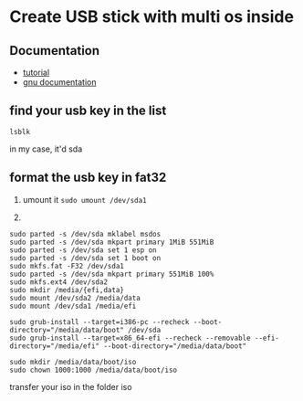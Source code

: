 # Create USB stick with multi os inside


## Documentation

* [tutorial](https://linuxconfig.org/how-to-create-multiboot-usb-with-linux)
* [gnu documentation](https://www.gnu.org/software/grub/manual/grub/grub.html)
## find your usb key in the list

```lsblk```

in my case, it'd sda

## format the usb key in fat32

1. umount it
```sudo umount /dev/sda1```

2.

```
sudo parted -s /dev/sda mklabel msdos
sudo parted -s /dev/sda mkpart primary 1MiB 551MiB
sudo parted -s /dev/sda set 1 esp on
sudo parted -s /dev/sda set 1 boot on
sudo mkfs.fat -F32 /dev/sda1
sudo parted -s /dev/sda mkpart primary 551MiB 100%
sudo mkfs.ext4 /dev/sda2
sudo mkdir /media/{efi,data}
sudo mount /dev/sda2 /media/data
sudo mount /dev/sda1 /media/efi

sudo grub-install --target=i386-pc --recheck --boot-directory="/media/data/boot" /dev/sda
sudo grub-install --target=x86_64-efi --recheck --removable --efi-directory="/media/efi" --boot-directory="/media/data/boot"

sudo mkdir /media/data/boot/iso
sudo chown 1000:1000 /media/data/boot/iso
```

transfer your iso in the folder iso


